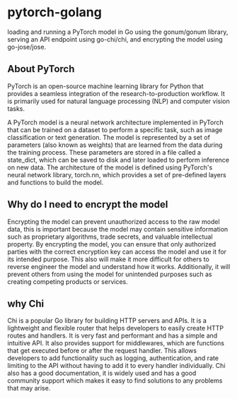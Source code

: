 # pytorch-golang
loading and running a PyTorch model in Go using the gonum/gonum library, serving an API endpoint using go-chi/chi, and encrypting the model using go-jose/jose.


## About PyTorch
PyTorch is an open-source machine learning library for Python that provides a seamless integration of the research-to-production workflow. It is primarily used for natural language processing (NLP) and computer vision tasks.

A PyTorch model is a neural network architecture implemented in PyTorch that can be trained on a dataset to perform a specific task, such as image classification or text generation. The model is represented by a set of parameters (also known as weights) that are learned from the data during the training process. These parameters are stored in a file called a state_dict, which can be saved to disk and later loaded to perform inference on new data. The architecture of the model is defined using PyTorch's neural network library, torch.nn, which provides a set of pre-defined layers and functions to build the model.


## Why do I need to encrypt the model
Encrypting the model can prevent unauthorized access to the raw model data, this is important because the model may contain sensitive information such as proprietary algorithms, trade secrets, and valuable intellectual property. By encrypting the model, you can ensure that only authorized parties with the correct encryption key can access the model and use it for its intended purpose. This also will make it more difficult for others to reverse engineer the model and understand how it works. Additionally, it will prevent others from using the model for unintended purposes such as creating competing products or services.

## why Chi
Chi is a popular Go library for building HTTP servers and APIs. It is a lightweight and flexible router that helps developers to easily create HTTP routes and handlers. It is very fast and performant and has a simple and intuitive API. It also provides support for middlewares, which are functions that get executed before or after the request handler. This allows developers to add functionality such as logging, authentication, and rate limiting to the API without having to add it to every handler individually. Chi also has a good documentation, it is widely used and has a good community support which makes it easy to find solutions to any problems that may arise.

